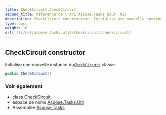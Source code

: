 ```yaml
---
title: CheckCircuit.CheckCircuit
second_title: Référence de l'API Aspose.Tasks pour .NET
description: CheckCircuit constructeur. Initialise une nouvelle instance duCheckCircuit classe.
type: docs
weight: 10
url: /fr/net/aspose.tasks.util/checkcircuit/checkcircuit/
---
```

## CheckCircuit constructor

Initialise une nouvelle instance du[`CheckCircuit`](../) classe.

```csharp
public CheckCircuit()
```

### Voir également

* class [CheckCircuit](../)
* espace de noms [Aspose.Tasks.Util](../../checkcircuit/)
* Assemblée [Aspose.Tasks](../../../)


